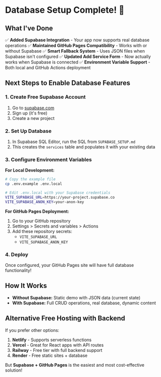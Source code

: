 # Database Setup Complete! 🎉

## What I've Done

✅ **Added Supabase Integration** - Your app now supports real database operations
✅ **Maintained GitHub Pages Compatibility** - Works with or without Supabase
✅ **Smart Fallback System** - Uses JSON files when Supabase isn't configured
✅ **Updated Add Service Form** - Now actually works when Supabase is connected
✅ **Environment Variable Support** - Both local and GitHub Actions deployment

## Next Steps to Enable Database Features

### 1. Create Free Supabase Account
1. Go to [supabase.com](https://supabase.com)
2. Sign up (it's free)
3. Create a new project

### 2. Set Up Database
1. In Supabase SQL Editor, run the SQL from `SUPABASE_SETUP.md`
2. This creates the `services` table and populates it with your existing data

### 3. Configure Environment Variables

**For Local Development:**
```bash
# Copy the example file
cp .env.example .env.local

# Edit .env.local with your Supabase credentials
VITE_SUPABASE_URL=https://your-project.supabase.co
VITE_SUPABASE_ANON_KEY=your-anon-key
```

**For GitHub Pages Deployment:**
1. Go to your GitHub repository
2. Settings > Secrets and variables > Actions
3. Add these repository secrets:
   - `VITE_SUPABASE_URL`
   - `VITE_SUPABASE_ANON_KEY`

### 4. Deploy
Once configured, your GitHub Pages site will have full database functionality!

## How It Works

- **Without Supabase:** Static demo with JSON data (current state)
- **With Supabase:** Full CRUD operations, real database, dynamic content

## Alternative Free Hosting with Backend

If you prefer other options:

1. **Netlify** - Supports serverless functions
2. **Vercel** - Great for React apps with API routes  
3. **Railway** - Free tier with full backend support
4. **Render** - Free static sites + database

But **Supabase + GitHub Pages** is the easiest and most cost-effective solution!
